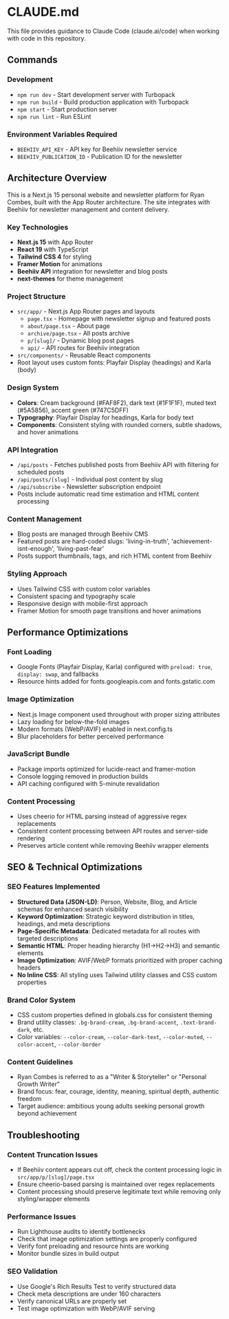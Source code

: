 # CLAUDE.md

This file provides guidance to Claude Code (claude.ai/code) when working with code in this repository.

## Commands

### Development
- `npm run dev` - Start development server with Turbopack
- `npm run build` - Build production application with Turbopack
- `npm start` - Start production server
- `npm run lint` - Run ESLint

### Environment Variables Required
- `BEEHIIV_API_KEY` - API key for Beehiiv newsletter service
- `BEEHIIV_PUBLICATION_ID` - Publication ID for the newsletter

## Architecture Overview

This is a Next.js 15 personal website and newsletter platform for Ryan Combes, built with the App Router architecture. The site integrates with Beehiiv for newsletter management and content delivery.

### Key Technologies
- **Next.js 15** with App Router
- **React 19** with TypeScript
- **Tailwind CSS 4** for styling
- **Framer Motion** for animations
- **Beehiiv API** integration for newsletter and blog posts
- **next-themes** for theme management

### Project Structure
- `src/app/` - Next.js App Router pages and layouts
  - `page.tsx` - Homepage with newsletter signup and featured posts
  - `about/page.tsx` - About page
  - `archive/page.tsx` - All posts archive
  - `p/[slug]/` - Dynamic blog post pages
  - `api/` - API routes for Beehiiv integration
- `src/components/` - Reusable React components
- Root layout uses custom fonts: Playfair Display (headings) and Karla (body)

### Design System
- **Colors**: Cream background (#FAF8F2), dark text (#1F1F1F), muted text (#5A5856), accent green (#747C5DFF)
- **Typography**: Playfair Display for headings, Karla for body text
- **Components**: Consistent styling with rounded corners, subtle shadows, and hover animations

### API Integration
- `/api/posts` - Fetches published posts from Beehiiv API with filtering for scheduled posts
- `/api/posts/[slug]` - Individual post content by slug
- `/api/subscribe` - Newsletter subscription endpoint
- Posts include automatic read time estimation and HTML content processing

### Content Management
- Blog posts are managed through Beehiiv CMS
- Featured posts are hard-coded slugs: 'living-in-truth', 'achievement-isnt-enough', 'living-past-fear'
- Posts support thumbnails, tags, and rich HTML content from Beehiiv

### Styling Approach
- Uses Tailwind CSS with custom color variables
- Consistent spacing and typography scale
- Responsive design with mobile-first approach
- Framer Motion for smooth page transitions and hover animations

## Performance Optimizations

### Font Loading
- Google Fonts (Playfair Display, Karla) configured with `preload: true`, `display: swap`, and fallbacks
- Resource hints added for fonts.googleapis.com and fonts.gstatic.com

### Image Optimization
- Next.js Image component used throughout with proper sizing attributes
- Lazy loading for below-the-fold images
- Modern formats (WebP/AVIF) enabled in next.config.ts
- Blur placeholders for better perceived performance

### JavaScript Bundle
- Package imports optimized for lucide-react and framer-motion
- Console logging removed in production builds
- API caching configured with 5-minute revalidation

### Content Processing
- Uses cheerio for HTML parsing instead of aggressive regex replacements
- Consistent content processing between API routes and server-side rendering
- Preserves article content while removing Beehiiv wrapper elements

## SEO & Technical Optimizations

### SEO Features Implemented
- **Structured Data (JSON-LD)**: Person, Website, Blog, and Article schemas for enhanced search visibility
- **Keyword Optimization**: Strategic keyword distribution in titles, headings, and meta descriptions
- **Page-Specific Metadata**: Dedicated metadata for all routes with targeted descriptions
- **Semantic HTML**: Proper heading hierarchy (H1→H2→H3) and semantic elements
- **Image Optimization**: AVIF/WebP formats prioritized with proper caching headers
- **No Inline CSS**: All styling uses Tailwind utility classes and CSS custom properties

### Brand Color System
- CSS custom properties defined in globals.css for consistent theming
- Brand utility classes: `.bg-brand-cream`, `.bg-brand-accent`, `.text-brand-dark`, etc.
- Color variables: `--color-cream`, `--color-dark-text`, `--color-muted`, `--color-accent`, `--color-border`

### Content Guidelines
- Ryan Combes is referred to as a "Writer & Storyteller" or "Personal Growth Writer"
- Brand focus: fear, courage, identity, meaning, spiritual depth, authentic freedom
- Target audience: ambitious young adults seeking personal growth beyond achievement

## Troubleshooting

### Content Truncation Issues
- If Beehiiv content appears cut off, check the content processing logic in `src/app/p/[slug]/page.tsx`
- Ensure cheerio-based parsing is maintained over regex replacements
- Content processing should preserve legitimate text while removing only styling/wrapper elements

### Performance Issues
- Run Lighthouse audits to identify bottlenecks
- Check that image optimization settings are properly configured
- Verify font preloading and resource hints are working
- Monitor bundle sizes in build output

### SEO Validation
- Use Google's Rich Results Test to verify structured data
- Check meta descriptions are under 160 characters
- Verify canonical URLs are properly set
- Test image optimization with WebP/AVIF serving
